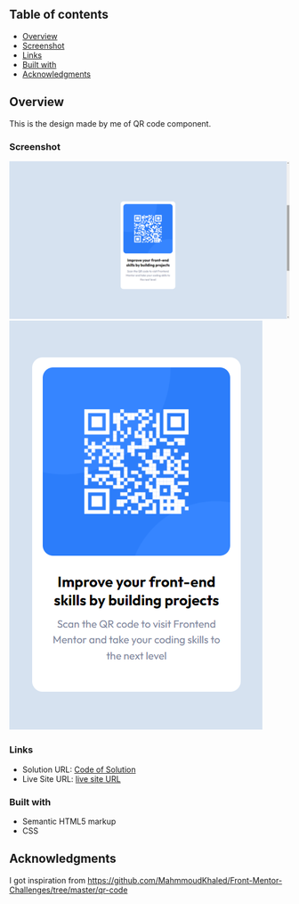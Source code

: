 ## Table of contents

- [Overview](#overview)
- [Screenshot](#screenshot)
- [Links](#links)
- [Built with](#built-with)
- [Acknowledgments](#acknowledgments)

## Overview

This is the design made by me of QR code component.

### Screenshot

![Desktop view](./images/Screenshot%20(1).png)
![Mobile view](./images/Screenshot%20(2)-1.png)

### Links

- Solution URL: [Code of Solution](https://abhay6786.github.io/QR-Code--Scanner/)
- Live Site URL: [live site URL](https://abhay6786.github.io/QR-Code--Scanner/)

### Built with

- Semantic HTML5 markup
- CSS

## Acknowledgments

I got inspiration from https://github.com/MahmmoudKhaled/Front-Mentor-Challenges/tree/master/qr-code

